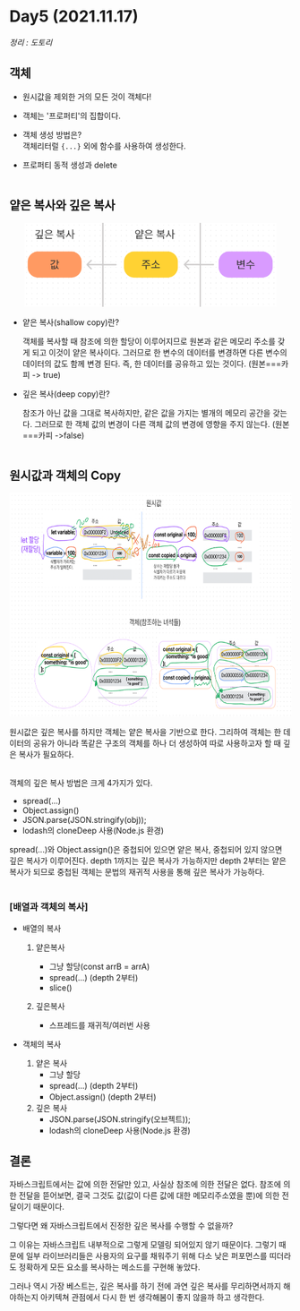 # Day5 (2021.11.17)

_정리 : 도토리_

## 객체

- 원시값을 제외한 거의 모든 것이 객체다!

- 객체는 '프로퍼티'의 집합이다.

- 객체 생성 방법은?  
  객체리터럴 `{...}` 외에 함수를 사용하여 생성한다.

- 프로퍼티 동적 생성과 delete
  <br>
  <br>

## 얕은 복사와 깊은 복사

<p align="center">
  <img src="https://github.com/moonyerim2/Javascript-Deep-Dive/blob/main/%EC%96%95%EC%9D%80%EB%B3%B5%EC%82%AC%EA%B9%8A%EC%9D%80%EB%B3%B5%EC%82%AC.PNG?raw=true" width="450px" height="150px"/></p>

- 얕은 복사(shallow copy)란?

  객체를 복사할 때 참조에 의한 할당이 이루어지므로 원본과 같은 메모리 주소를 갖게 되고 이것이 얕은 복사이다.
  그러므로 한 변수의 데이터를 변경하면 다른 변수의 데이터의 값도 함께 변경 된다.
  즉, 한 데이터를 공유하고 있는 것이다. (원본===카피 -> true)

- 깊은 복사(deep copy)란?

  참조가 아닌 값을 그대로 복사하지만, 같은 값을 가지는 별개의 메모리 공간을 갖는다.
  그러므로 한 객체 값의 변경이 다른 객체 값의 변경에 영향을 주지 않는다. (원본===카피 ->false)
  <br>
  <br>

## 원시값과 객체의 Copy

<p align="center">
  <img src="https://github.com/moonyerim2/Javascript-Deep-Dive/blob/main/%EC%9B%90%EC%8B%9C%EA%B0%92%EA%B0%9D%EC%B2%B4copy.PNG?raw=true" width="750px" height="400px"/></p>

원시값은 깊은 복사를 하지만 객체는 얕은 복사을 기반으로 한다.
그리하여 객체는 한 데이터의 공유가 아니라 똑같은 구조의 객체를 하나 더 생성하여 따로 사용하고자 할 때 깊은 복사가 필요하다.
<br>
<br>

객체의 깊은 복사 방법은 크게 4가지가 있다.

- spread(...)
- Object.assign()
- JSON.parse(JSON.stringify(obj));
- lodash의 cloneDeep 사용(Node.js 환경)

spread(...)와 Object.assign()은 중첩되어 있으면 얕은 복사, 중첩되어 있지 않으면 깊은 복사가 이루어진다.
depth 1까지는 깊은 복사가 가능하지만 depth 2부터는 얕은 복사가 되므로 중첩된 객체는 문법의 재귀적 사용을 통해 깊은 복사가 가능하다.
<br>
<br>

### [배열과 객체의 복사]

- 배열의 복사

  1. 얕은복사

     - 그냥 할당(const arrB = arrA)
     - spread(...) (depth 2부터)
     - slice()

  2. 깊은복사
     - 스프레드를 재귀적/여러번 사용

- 객체의 복사
  1. 얕은 복사
     - 그냥 할당
     - spread(...) (depth 2부터)
     - Object.assign() (depth 2부터)
  2. 깊은 복사
     - JSON.parse(JSON.stringify(오브젝트));
     - lodash의 cloneDeep 사용(Node.js 환경)

## 결론

자바스크립트에서는 값에 의한 전달만 있고, 사실상 참조에 의한 전달은 없다.
참조에 의한 전달을 뜯어보면, 결국 그것도 값(값이 다른 값에 대한 메모리주소였을 뿐)에 의한 전달이기 때문이다.

그렇다면 왜 자바스크립트에서 진정한 깊은 복사를 수행할 수 없을까?

그 이유는 자바스크립트 내부적으로 그렇게 모델링 되어있지 않기 때문이다.
그렇기 때문에 일부 라이브러리들은 사용자의 요구를 채워주기 위해 다소 낮은 퍼포먼스를 띠더라도 정확하게 모든 요소를 복사하는 메소드를 구현해 놓았다.

그러나 역시 가장 베스트는, 깊은 복사를 하기 전에 과연 깊은 복사를 무리하면서까지 해야하는지 아키텍쳐 관점에서 다시 한 번 생각해봄이 좋지 않을까 하고 생각한다.

